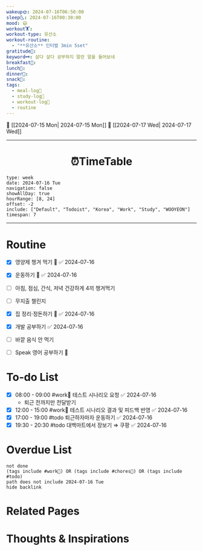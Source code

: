 ```yaml
---
wakeup🌞: 2024-07-16T06:50:00
sleep🌜: 2024-07-16T00:30:00
mood: 😃
workout🏋️: 
workout-type: 유산소
workout-routine:
  - "**유산소** 인터벌 3min 5set"
gratitude🙏: 
keyword🗝️: 살다 살다 공부하지 말란 말을 들어보네
breakfast🍳: 
lunch🍚: 
dinner🥗: 
snack🍬: 
tags:
  - meal-log📝
  - study-log📓
  - workout-log💪
  - routine
---
```


🔺 [[2024-07-15 Mon| 2024-07-15 Mon]]
🔻 [[2024-07-17 Wed| 2024-07-17 Wed]]
___
<h1> <center>⏰TimeTable </center> </h1>

```gEvent
type: week
date: 2024-07-16 Tue
navigation: false
showAllDay: true
hourRange: [8, 24]
offset: -2
include: ["Default", "Todoist", "Korea", "Work", "Study", "WOOYEON"]
timespan: 7
```

--- 


# Routine 

- [x] 영양제 챙겨 먹기 🔼 ✅ 2024-07-16
- [x] 운동하기 🔼 ✅ 2024-07-16
- [ ] 아침, 점심, 간식, 저녁 건강하게 4끼 챙겨먹기
- [ ] 무지출 챌린지 
- [x] 집 정리·정돈하기 🔼 ✅ 2024-07-16
- [x] 개발 공부하기 ✅ 2024-07-16
- [ ] 바깥 음식 안 먹기 
- [ ] Speak 영어 공부하기 🔼 


# To-do List

- [x] 08:00 - 09:00 #work💼 테스트 시나리오 요청 ✅ 2024-07-16
	- 퇴근 전까지만 전달받기
- [x] 12:00 - 15:00 #work💼 테스트 시나리오 결과 및 피드백 반영 ✅ 2024-07-16
- [x] 17:00 - 19:00 #todo 퇴근하자마자 운동하기 ✅ 2024-07-16
- [x] 19:30 - 20:30 #todo 대백마트에서 장보기 ⇒ 쿠팡 ✅ 2024-07-16

# Overdue List
```tasks
not done
(tags include #work💼) OR (tags include #chores🧺) OR (tags include #todo)
path does not include 2024-07-16 Tue
hide backlink
```

# Related Pages



# Thoughts & Inspirations


